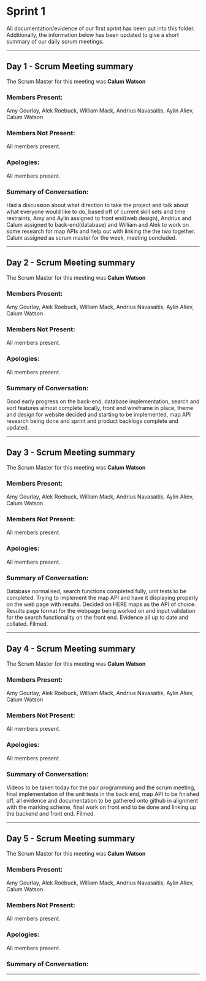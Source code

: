 # Sprint 1

All documentation/evidence of our first sprint has been put into this folder. Additionally, the information below has been updated to give a short summary of our daily scrum meetings.

---

## Day 1 - Scrum Meeting summary
The Scrum Master for this meeting was **Calum Watson**

### Members Present:
Amy Gourlay, Alek Roebuck, William Mack, Andrius Navasaitis, Aylin Aliev, Calum Watson

### Members Not Present:
All members present.

### Apologies:
All members present.

### Summary of Conversation:
Had a discussion about what direction to take the project and talk about what everyone would like to do, based off of current skill sets and time restraints, Amy and Aylin assigned to front end(web design), Andrius and Calum assigned to back-end(database) and William and Alek to work on some research for map APIs and help out with linking the the two together. Calum assigned as scrum master for the week, meeting concluded.

---

## Day 2 - Scrum Meeting summary
The Scrum Master for this meeting was **Calum Watson**

### Members Present:
Amy Gourlay, Alek Roebuck, William Mack, Andrius Navasaitis, Aylin Aliev, Calum Watson

### Members Not Present:
All members present.

### Apologies:
All members present.

### Summary of Conversation:
Good early progress on the back-end, database implementation, search and sort features almost complete locally, front end wireframe in place, theme and design for website decided and starting to be implemented, map API research being done and sprint and product backlogs complete and updated.

---

## Day 3 - Scrum Meeting summary
The Scrum Master for this meeting was **Calum Watson**

### Members Present:
Amy Gourlay, Alek Roebuck, William Mack, Andrius Navasaitis, Aylin Aliev, Calum Watson

### Members Not Present:
All members present.

### Apologies:
All members present.

### Summary of Conversation:
Database normalised, search functions completed fully, unit tests to be completed. Trying to implement the map API and have it displaying properly on the web page with results. Decided on HERE maps as the API of choice. Results page format for the webpage being worked on and input validation for the search functionality on the front end. Evidence all up to date and collated. Filmed.

---

## Day 4 - Scrum Meeting summary
The Scrum Master for this meeting was **Calum Watson**

### Members Present:
Amy Gourlay, Alek Roebuck, William Mack, Andrius Navasaitis, Aylin Aliev, Calum Watson

### Members Not Present:
All members present.

### Apologies:
All members present.

### Summary of Conversation:
Videos to be taken today for the pair programming and the scrum meeting, final implementation of the unit tests in the back end, map API to be finished off, all evidence and documentation to be gathered onto github in alignment with the marking scheme, final work on front end to be done and linking up the backend and front end. Filmed.

---

## Day 5 - Scrum Meeting summary
The Scrum Master for this meeting was **Calum Watson**

### Members Present:
Amy Gourlay, Alek Roebuck, William Mack, Andrius Navasaitis, Aylin Aliev, Calum Watson

### Members Not Present:
All members present.

### Apologies:
All members present.

### Summary of Conversation:

---
